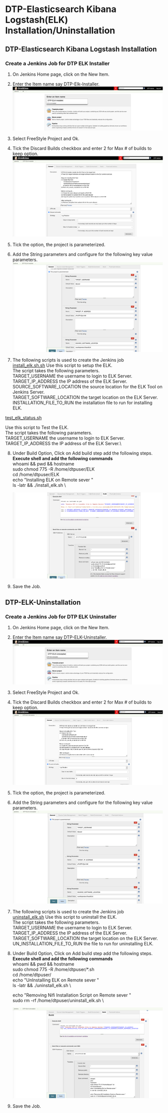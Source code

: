 # DTP-Elasticsearch Kibana Logstash(ELK) Installation/Uninstallation

## DTP-Elasticsearch Kibana Logstash Installation

### Create a Jenkins Job for DTP ELK Installer

1. On Jenkins Home page, click on the New Item.

2. Enter the Item name say DTP-Elk-Installer.
![Create-DTP-ELK-Installer Jenkins](/presentationlayer/ElasticSearch_Kibana_Logstash/images/dtp-elk-install1.png)

3. Select FreeStyle Project and Ok.

4. Tick the Discard Builds checkbox and enter 2 for Max # of builds to keep option.
![DiscardBuild-DTP-ELK-Installer Jenkins](/presentationlayer/ElasticSearch_Kibana_Logstash/images/dtp-elk-install2.png)

5. Tick the option, the  project  is parameterized.

6. Add the String parameters and configure for the following key value parameters. \
![Parameterise-DTP-ELK-Installer Jenkins](/presentationlayer/ElasticSearch_Kibana_Logstash/images/dtp-elk-install3.png)

7. The following scripts is used to create the Jenkins job \
[install_elk.sh.sh](/presentationlayer/ElasticSearch_Kibana_Logstash/scripts/install_elk.sh )
Use this script to setup the ELK.\
The script takes the following parameters.\
TARGET_USERNAME the username to login to ELK Server.\
TARGET_IP_ADDRESS the IP address of the ELK Server.\
SOURCE_SOFTWARE_LOCATION the source location for the ELK Tool on Jenkins Server.\
TARGET_SOFTWARE_LOCATION the target location on the ELK Server.\
INSTALLATION_FILE_TO_RUN the installation file to run for installing ELK.

[test_elk_status.sh](/presentationlayer/ElasticSearch_Kibana_Logstash/scripts/test_elk_status.sh)

Use this script to Test the ELK.\
The script takes the following parameters.\
TARGET_USERNAME the username to login to ELK Server.\
TARGET_IP_ADDRESS the IP address of the ELK Server.\

8. Under Build Option, Click on Add build step add the following steps.\
   **Execute shell and add the following commands**\
   whoami && pwd && hostname \
   sudo chmod 775 -R /home/dtpuser/ELK \
   cd /home/dtpuser/ELK \
   echo "Installing ELK on Remote sever " \
   ls -latr && ./install_elk.sh \

   ![AddBuildSteps-DTP-ELK-Installer Jenkins](/presentationlayer/ElasticSearch_Kibana_Logstash/images/dtp-elk-install4.png)

9. Save the Job.

## DTP-ELK-Uninstallation

### Create a Jenkins Job for DTP ELK Uninstaller

1. On Jenkins Home page, click on the New Item.

2. Enter the Item name say DTP-ELK-Uninstaller.
![Create-DTP-ELK-Uninstaller Jenkins](/presentationlayer/ElasticSearch_Kibana_Logstash/images/dtp-elk-uninstall1.png)

3. Select FreeStyle Project and Ok.

4. Tick the Discard Builds checkbox and enter 2 for Max # of builds to keep option.
![DiscardBuild-DTP-ELK-Uninstaller Jenkins](/presentationlayer/ElasticSearch_Kibana_Logstash/images/dtp-elk-uninstall2.png)

5. Tick the option, the  project  is parameterized.

6. Add the String parameters and configure for the following key value parameters. \
![Parameterise-DTP-ELK-Uninstaller Jenkins](/presentationlayer/ElasticSearch_Kibana_Logstash/images/dtp-elk-uninstall3.png)

7. The following scripts is used to create the Jenkins job \
[uninstall_elk.sh](/presentationlayer/ElasticSearch_Kibana_Logstash/scripts/uninstall_elk.sh)
Use this script to uninstall the ELK.\
The script takes the following parameters.\
TARGET_USERNAME the username to login to ELK Server.\
TARGET_IP_ADDRESS the IP address of the ELK Server.\
TARGET_SOFTWARE_LOCATION the target location on the ELK Server.\
UN_INSTALLATION_FILE_TO_RUN the  file to run for uninstalling ELK.

8. Under Build Option, Click on Add build step add the following steps.\
   **Execute shell and add the following commands**\
    whoami && pwd && hostname \
    sudo chmod 775 -R /home/dtpuser/*.sh \
    cd /home/dtpuser/  \
    echo "UnInstalling ELK on Remote sever " \
    ls -latr && ./uninstall_elk.sh \

    echo "Removing Nifi Installation Script on Remote sever " \
    sudo rm -rf /home/dtpuser/uninstall_elk.sh \

   ![AddBuildSteps-DTP-ELK-Installer Jenkins](/presentationlayer/ElasticSearch_Kibana_Logstash/images/dtp-elk-uninstall4.png)

9. Save the Job.



